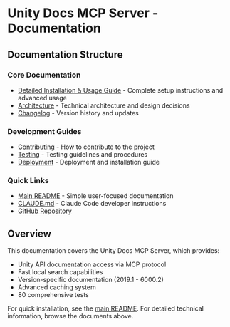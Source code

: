# Unity Docs MCP Server - Documentation

## Documentation Structure

### Core Documentation
- [Detailed Installation & Usage Guide](DETAILED_GUIDE.md) - Complete setup instructions and advanced usage
- [Architecture](ARCHITECTURE.md) - Technical architecture and design decisions
- [Changelog](CHANGELOG.md) - Version history and updates

### Development Guides
- [Contributing](CONTRIBUTING.md) - How to contribute to the project
- [Testing](TESTING.md) - Testing guidelines and procedures
- [Deployment](DEPLOYMENT.md) - Deployment and installation guide

### Quick Links
- [Main README](../README.md) - Simple user-focused documentation
- [CLAUDE.md](../CLAUDE.md) - Claude Code developer instructions
- [GitHub Repository](https://github.com/Saqoosha/unity-docs-mcp)

## Overview

This documentation covers the Unity Docs MCP Server, which provides:
- Unity API documentation access via MCP protocol
- Fast local search capabilities
- Version-specific documentation (2019.1 - 6000.2)
- Advanced caching system
- 80 comprehensive tests

For quick installation, see the [main README](../README.md).
For detailed technical information, browse the documents above.